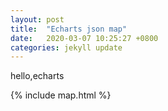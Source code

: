```yaml
---
layout: post
title:  "Echarts json map"
date:   2020-03-07 10:25:27 +0800
categories: jekyll update
---
```


hello,echarts


{% include map.html %}
